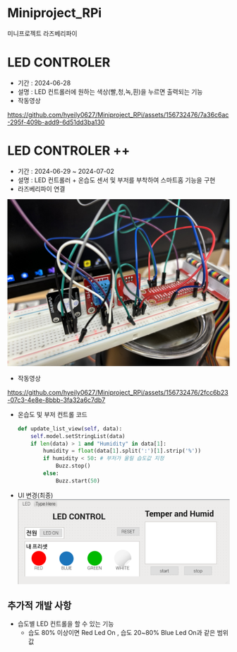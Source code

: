 # Miniproject_RPi
미니프로젝트 라즈베리파이

# LED CONTROLER
- 기간 : 2024-06-28
- 설명 : LED 컨트롤러에 원하는 색상(빨,청,녹,흰)을 누르면 출력되는 기능
- 작동영상 

https://github.com/hyeily0627/Miniproject_RPi/assets/156732476/7a36c6ac-295f-409b-add9-6d51dd3ba130


# LED CONTROLER ++ 
- 기간 : 2024-06-29 ~ 2024-07-02
- 설명 : LED 컨트롤러 + 온습도 센서 및 부저를 부착하여 스마트홈 기능을 구현
- 라즈베리파이 연결

![연결](https://raw.githubusercontent.com/hyeily0627/Miniproject_RPi/main/images/001.jpg)

- 작동영상

https://github.com/hyeily0627/Miniproject_RPi/assets/156732476/2fcc6b23-07c3-4e8e-8bbb-3fa32a6c7db7

- 온습도 및 부저 컨트롤 코드
    ```python
    def update_list_view(self, data):
        self.model.setStringList(data)
        if len(data) > 1 and "Humidity" in data[1]:
            humidity = float(data[1].split(':')[1].strip('%'))
            if humidity < 50: # 부저가 울릴 습도값 지정 
                Buzz.stop()
            else:
                Buzz.start(50)
    ```

- UI 변경(최종)
![ui](https://raw.githubusercontent.com/hyeily0627/Miniproject_RPi/main/images/001.png)

## 추가적 개발 사항
- 습도별 LED 컨트롤을 할 수 있는 기능
    - 습도 80% 이상이면 Red Led On , 습도 20~80% Blue Led On과 같은 범위 값 
